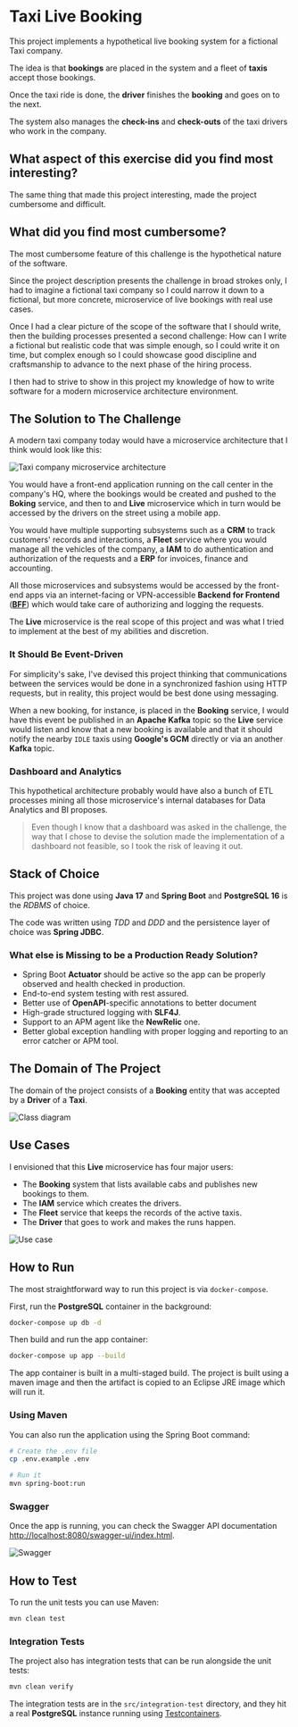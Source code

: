 # Taxi Live Booking

This project implements a hypothetical live booking system for a fictional Taxi company.

The idea is that **bookings** are placed in the system and a fleet of **taxis** accept those bookings.

Once the taxi ride is done, the **driver** finishes the **booking** and goes on to the next.

The system also manages the **check-ins** and **check-outs** of the taxi drivers who work in the company.

## What aspect of this exercise did you find most interesting?

The same thing that made this project interesting, made the project cumbersome and difficult.

## What did you find most cumbersome?

The most cumbersome feature of this challenge is the hypothetical nature of the software.

Since the project description presents the challenge in broad strokes only, I had to imagine a fictional taxi company so I could narrow it down to a fictional, but more concrete, microservice of live bookings with real use cases.

Once I had a clear picture of the scope of the software that I should write, then the building processes presented a second challenge: How can I write a fictional but realistic code that was simple enough, so I could write it on time, but complex enough so I could showcase good discipline and craftsmanship to advance to the next phase of the hiring process.

I then had to strive to show in this project my knowledge of how to write software for a modern microservice architecture environment.

## The Solution to The Challenge

A modern taxi company today would have a microservice architecture that I think would look like this:

![Taxi company microservice architecture](images/microservices.png)

You would have a front-end application running on the call center in the company's HQ, where the bookings would be created and pushed to the **Boking** service, and then to and **Live** microservice which in turn would be accessed by the drivers on the street using a mobile app.

You would have multiple supporting subsystems such as a **CRM** to track customers' records and interactions, a **Fleet** service where you would manage all the vehicles of the company, a **IAM** to do authentication and authorization of the requests and a **ERP** for invoices, finance and accounting.

All those microservices and subsystems would be accessed by the front-end apps via an internet-facing or VPN-accessible **Backend for Frontend** (**[BFF](https://samnewman.io/patterns/architectural/bff)**) which would take care of authorizing and logging the requests.

The **Live** microservice is the real scope of this project and was what I tried to implement at the best of my abilities and discretion.

### It Should Be Event-Driven

For simplicity's sake, I've devised this project thinking that communications between the services would be done in a synchronized fashion using HTTP requests, but in reality, this project would be best done using messaging.

When a new booking, for instance, is placed in the **Booking** service, I would have this event be published in an **Apache Kafka** topic so the **Live** service would listen and know that a new booking is available and that it should notify the nearby `IDLE` taxis using **Google's GCM** directly or via an another **Kafka**  topic.

### Dashboard and Analytics

This hypothetical architecture probably would have also a bunch of ETL processes mining all those microservice's internal databases for Data Analytics and BI proposes.

> Even though I know that a dashboard was asked in the challenge, the way that I chose to devise the solution made the implementation of a dashboard not feasible, so I took the risk of leaving it out.

## Stack of Choice

This project was done using **Java 17** and **Spring Boot** and **PostgreSQL 16** is the _RDBMS_ of choice.

The code was written using _TDD_ and _DDD_ and the persistence layer of choice was **Spring JDBC**.

### What else is Missing to be a Production Ready Solution?

* Spring Boot **Actuator** should be active so the app can be properly observed and health checked in production.
* End-to-end system testing with rest assured.
* Better use of **OpenAPI**-specific annotations to better document
* High-grade structured logging with **SLF4J**.
* Support to an APM agent like the **NewRelic** one.
* Better global exception handling with proper logging and reporting to an error catcher or APM tool.

## The Domain of The Project

The domain of the project consists of a **Booking** entity that was accepted by a **Driver** of a **Taxi**.

![Class diagram](images/class-diagram.png)

## Use Cases

I envisioned that this **Live** microservice has four major users:

* The **Booking** system that lists available cabs and publishes new bookings to them.
* The **IAM** service which creates the drivers.
* The **Fleet** service that keeps the records of the active taxis.
* The **Driver** that goes to work and makes the runs happen.

![Use case](images/use-cases.png)

## How to Run

The most straightforward way to run this project is via `docker-compose`.

First, run the **PostgreSQL** container in the background:

```bash
docker-compose up db -d
```

Then build and run the app container:

```bash
docker-compose up app --build
```

The app container is built in a multi-staged build. The project is built using a maven image and then the artifact is copied to an Eclipse JRE image which will run it.

### Using Maven

You can also run the application using the Spring Boot command:

```bash
# Create the .env file
cp .env.example .env

# Run it
mvn spring-boot:run
```

### Swagger

Once the app is running, you can check the Swagger API documentation [http://localhost:8080/swagger-ui/index.html](http://localhost:8080/swagger-ui/index.html).

![Swagger](images/swagger.png)

## How to Test

To run the unit tests you can use Maven:

```bash
mvn clean test
```

### Integration Tests

The project also has integration tests that can be run alongside the unit tests:

```bash
mvn clean verify
```

The integration tests are in the `src/integration-test` directory, and they hit a real **PostgreSQL** instance running using [Testcontainers](https://testcontainers.com).
